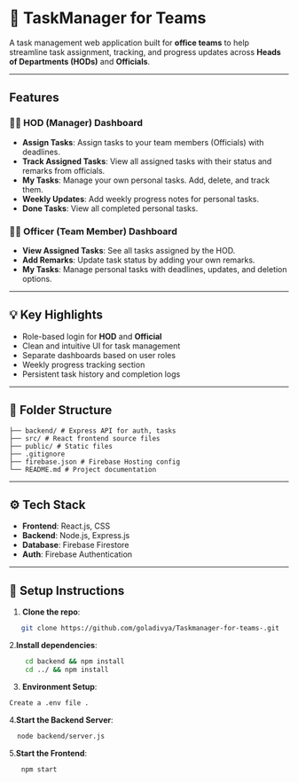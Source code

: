 # 📝 TaskManager for Teams

A task management web application built for **office teams** to help streamline task assignment, tracking, and progress updates across **Heads of Departments (HODs)** and **Officials**.

---

##  Features

### 👨‍💼 HOD (Manager) Dashboard
- **Assign Tasks**: Assign tasks to your team members (Officials) with deadlines.
- **Track Assigned Tasks**: View all assigned tasks with their status and remarks from officials.
- **My Tasks**: Manage your own personal tasks. Add, delete, and track them.
- **Weekly Updates**: Add weekly progress notes for personal tasks.
- **Done Tasks**: View all completed personal tasks.

### 👨‍💻 Officer (Team Member) Dashboard
- **View Assigned Tasks**: See all tasks assigned by the HOD.
- **Add Remarks**: Update task status by adding your own remarks.
- **My Tasks**: Manage personal tasks with deadlines, updates, and deletion options.

---

## 💡 Key Highlights
- Role-based login for **HOD** and **Official**
- Clean and intuitive UI for task management
- Separate dashboards based on user roles
- Weekly progress tracking section
- Persistent task history and completion logs

---

## 📂 Folder Structure
```
├── backend/ # Express API for auth, tasks
├── src/ # React frontend source files
├── public/ # Static files
├── .gitignore
├── firebase.json # Firebase Hosting config
└── README.md # Project documentation
```


---

## ⚙️ Tech Stack

- **Frontend**: React.js, CSS
- **Backend**: Node.js, Express.js
- **Database**: Firebase Firestore
- **Auth**: Firebase Authentication


---

## 🚧 Setup Instructions

1. **Clone the repo**:
```bash
   git clone https://github.com/goladivya/Taskmanager-for-teams-.git
   ```

   


2.**Install dependencies**:
```bash
    cd backend && npm install
    cd ../ && npm install
```


3. **Environment Setup**:
```bash
Create a .env file .

```

4.**Start the Backend Server**:
```bash
  node backend/server.js
```

5.**Start the Frontend**:
```bash
   npm start
   ```